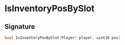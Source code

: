 # IsInventoryPosBySlot

## Signature

```cpp
bool IsInventoryPosBySlot(Player* player, uint16 pos)
```
